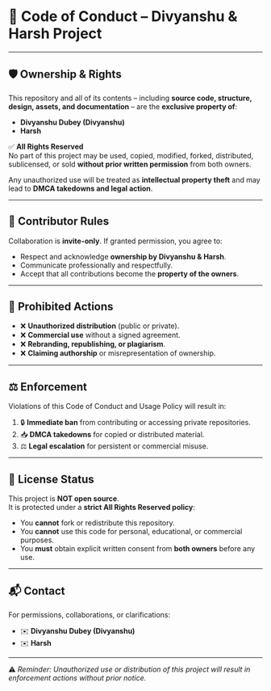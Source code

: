 # 🚫 Code of Conduct – Divyanshu & Harsh Project

---

## 🛡️ Ownership & Rights
This repository and all of its contents – including **source code, structure, design, assets, and documentation** – are the **exclusive property of**:

- **Divyanshu Dubey (Divyanshu)**  
- **Harsh**  

✅ **All Rights Reserved**  
No part of this project may be used, copied, modified, forked, distributed, sublicensed, or sold **without prior written permission** from both owners.  

Any unauthorized use will be treated as **intellectual property theft** and may lead to **DMCA takedowns and legal action**.  

---

## 🤝 Contributor Rules
Collaboration is **invite-only**. If granted permission, you agree to:  
- Respect and acknowledge **ownership by Divyanshu & Harsh**.  
- Communicate professionally and respectfully.  
- Accept that all contributions become the **property of the owners**.  

---

## 🚫 Prohibited Actions
- ❌ **Unauthorized distribution** (public or private).  
- ❌ **Commercial use** without a signed agreement.  
- ❌ **Rebranding, republishing, or plagiarism**.  
- ❌ **Claiming authorship** or misrepresentation of ownership.  

---

## ⚖️ Enforcement
Violations of this Code of Conduct and Usage Policy will result in:  
1. 🔒 **Immediate ban** from contributing or accessing private repositories.  
2. 📥 **DMCA takedowns** for copied or distributed material.  
3. ⚖️ **Legal escalation** for persistent or commercial misuse.  

---

## 📜 License Status
This project is **NOT open source**.  
It is protected under a **strict All Rights Reserved policy**:  

- You **cannot** fork or redistribute this repository.  
- You **cannot** use this code for personal, educational, or commercial purposes.  
- You **must** obtain explicit written consent from **both owners** before any use.  

---

## 📬 Contact
For permissions, collaborations, or clarifications:  

- ✉️ **Divyanshu Dubey (Divyanshu)**  
- ✉️ **Harsh**  

---
⚠️ *Reminder: Unauthorized use or distribution of this project will result in enforcement actions without prior notice.*
